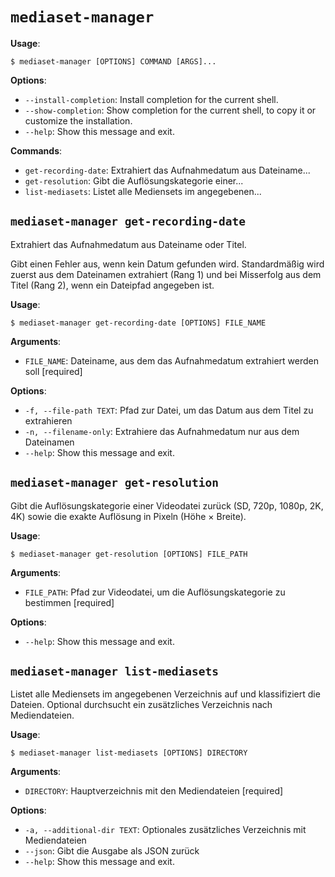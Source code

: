 # `mediaset-manager`

**Usage**:

```console
$ mediaset-manager [OPTIONS] COMMAND [ARGS]...
```

**Options**:

* `--install-completion`: Install completion for the current shell.
* `--show-completion`: Show completion for the current shell, to copy it or customize the installation.
* `--help`: Show this message and exit.

**Commands**:

* `get-recording-date`: Extrahiert das Aufnahmedatum aus Dateiname...
* `get-resolution`: Gibt die Auflösungskategorie einer...
* `list-mediasets`: Listet alle Mediensets im angegebenen...

## `mediaset-manager get-recording-date`

Extrahiert das Aufnahmedatum aus Dateiname oder Titel.

Gibt einen Fehler aus, wenn kein Datum gefunden wird. Standardmäßig wird zuerst aus dem Dateinamen extrahiert (Rang 1)
und bei Misserfolg aus dem Titel (Rang 2), wenn ein Dateipfad angegeben ist.

**Usage**:

```console
$ mediaset-manager get-recording-date [OPTIONS] FILE_NAME
```

**Arguments**:

* `FILE_NAME`: Dateiname, aus dem das Aufnahmedatum extrahiert werden soll  [required]

**Options**:

* `-f, --file-path TEXT`: Pfad zur Datei, um das Datum aus dem Titel zu extrahieren
* `-n, --filename-only`: Extrahiere das Aufnahmedatum nur aus dem Dateinamen
* `--help`: Show this message and exit.

## `mediaset-manager get-resolution`

Gibt die Auflösungskategorie einer Videodatei zurück (SD, 720p, 1080p, 2K, 4K)
sowie die exakte Auflösung in Pixeln (Höhe × Breite).

**Usage**:

```console
$ mediaset-manager get-resolution [OPTIONS] FILE_PATH
```

**Arguments**:

* `FILE_PATH`: Pfad zur Videodatei, um die Auflösungskategorie zu bestimmen  [required]

**Options**:

* `--help`: Show this message and exit.

## `mediaset-manager list-mediasets`

Listet alle Mediensets im angegebenen Verzeichnis auf und klassifiziert die Dateien.
Optional durchsucht ein zusätzliches Verzeichnis nach Mediendateien.

**Usage**:

```console
$ mediaset-manager list-mediasets [OPTIONS] DIRECTORY
```

**Arguments**:

* `DIRECTORY`: Hauptverzeichnis mit den Mediendateien  [required]

**Options**:

* `-a, --additional-dir TEXT`: Optionales zusätzliches Verzeichnis mit Mediendateien
* `--json`: Gibt die Ausgabe als JSON zurück
* `--help`: Show this message and exit.
